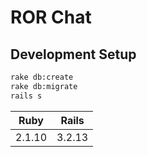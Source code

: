 ROR Chat
=======


Development Setup
-----------------

```bash
rake db:create
rake db:migrate
rails s
```


| Ruby      | Rails  |
| --------- | ------ |
| 2.1.10    | 3.2.13 |


